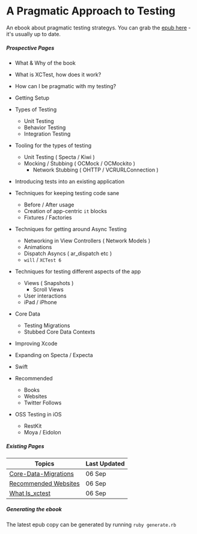 A Pragmatic Approach to Testing
===============

An ebook about pragmatic testing strategys. You can grab the [epub here](https://github.com/orta/pragmatic-testing/blob/master/pragmatic_testing.epub?raw=true) - it's usually up to date.

##### Prospective Pages

* What & Why of the book
* What is XCTest, how does it work?
* How can I be pragmatic with my testing?

* Getting Setup
* Types of Testing
  * Unit Testing
  * Behavior Testing
  * Integration Testing

* Tooling for the types of testing
  * Unit Testing ( Specta / Kiwi )
  * Mocking / Stubbing ( OCMock / OCMockito )
    * Network Stubbing ( OHTTP / VCRURLConnection )

* Introducing tests into an existing application

* Techniques for keeping testing code sane
  * Before / After usage
  * Creation of app-centric `it` blocks
  * Fixtures / Factories

* Techniques for getting around Async Testing
  * Networking in View Controllers ( Network Models )
  * Animations
  * Dispatch Asyncs ( ar_dispatch etc )
  * `will` / `XCTest 6`

* Techniques for testing different aspects of the app
  * Views ( Snapshots )
    * Scroll Views
  * User interactions
  * iPad / iPhone

* Core Data
  * Testing Migrations
  * Stubbed Core Data Contexts

* Improving Xcode
* Expanding on Specta / Expecta
* Swift
* Recommended
  * Books
  * Websites
  * Twitter Follows

* OSS Testing in iOS
  * RestKit
  * Moya / Eidolon

##### Existing Pages

| Topics | Last Updated |
| -------|--------------|
|[Core-Data-Migrations](Core-Data-Migrations.md)|06 Sep|
|[Recommended Websites](recommended_websites.md)|06 Sep|
|[What Is_xctest](what_is_xctest.md)|06 Sep|

##### Generating the ebook

The latest epub copy can be generated by running `ruby generate.rb`
